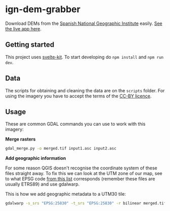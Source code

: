 # ign-dem-grabber

Download DEMs from the [Spanish National Geographic Institute](https://centrodedescargas.cnig.es/CentroDescargas/index.jsp) easily. [See the live app here](https://martingonzalez.net/ign-dem-grabber/).

## Getting started

This project uses [svelte-kit](https://github.com/sveltejs/kit). To start developing do `npm install` and `npm run dev`.

## Data

The scripts for obtaining and cleaning the data are on the `scripts` folder. For using the imagery you have to accept the terms of the [CC-BY licence](https://www.ign.es/resources/licencia/Condiciones_licenciaUso_IGN.pdf).

## Usage

These are common GDAL commands you can use to work with this imagery:

**Merge rasters**

```bash
gdal_merge.py -o merged.tif input1.asc input2.asc
```

**Add geographic information**

For some reason QGIS doesn't recognise the coordinate system of these files straight away. To fix this we can look at the UTM zone of our map, see to what EPSG code [from this list](http://www.juntadeandalucia.es/medioambiente/site/rediam/menuitem.04dc44281e5d53cf8ca78ca731525ea0/?vgnextoid=2a412abcb86a2210VgnVCM1000001325e50aRCRD&lr=lang_es) corresponds (remember these files are usually ETRS89) and use gdalwarp.

This is how we add geographic metadata to a UTM30 tile:

```bash
gdalwarp -s_srs "EPSG:25830" -t_srs "EPSG:25830" -r bilinear merged.tif reprojected.tif
```
